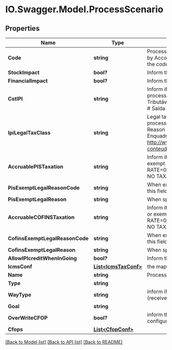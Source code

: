 # IO.Swagger.Model.ProcessScenario
## Properties

Name | Type | Description | Notes
------------ | ------------- | ------------- | -------------
**Code** | **string** | Process code to Identify this configuration, its is unique by Accounty Id or when standard, its has priority when the code match with the standard code. | 
**StockImpact** | **bool?** | Inform that the process has inventory impact. | [optional] 
**FinancialImpact** | **bool?** | Inform that the process has financial impact. | [optional] 
**CstIPI** | **string** | Inform if this process is subject to IPI taxation on output process - &#39;50&#39; # Saída Tributada - &#39;51&#39; # Saída Tributável com Alíquota Zero - &#39;52&#39; # Saída Isenta - &#39;53&#39; # Saída Não-Tributada - &#39;54&#39; # Saída Imune  | [optional] 
**IpiLegalTaxClass** | **string** | Legal tax classificação for IPI (enquadramento) When the processo has CST IPI 52 or 54, is mandatory inform Reason Code, see Anexo XIV - Código de Enquadramento Legal do IPI from  http://www.nfe.fazenda.gov.br/portal/exibirArquivo.aspx?conteudo&#x3D;mCnJajU4BKU&#x3D;  | [optional] 
**AccruablePISTaxation** | **string** | Inform if this item by nature is subject to PIS taxation or exempt - &#39;T&#39; # TAXABLE - &#39;Z&#39; # TAXABLE WITH RATE&#x3D;0.00 - &#39;E&#39; # EXEMPT - &#39;H&#39; # SUSPENDED - &#39;N&#39; # NO TAXABLE  | [optional] 
**PisExemptLegalReasonCode** | **string** | When exempt, taxable with zero, suspended, not taxable, this field holds the official code number | [optional] 
**PisExemptLegalReason** | **string** | When specifi reason, this field has the description | [optional] 
**AccruableCOFINSTaxation** | **string** | Inform if this item by nature is subject to COFINS taxation or exempt - &#39;T&#39; # TAXABLE - &#39;Z&#39; # TAXABLE WITH RATE&#x3D;0.00 - &#39;E&#39; # EXEMPT - &#39;H&#39; # SUSPENDED - &#39;N&#39; # NO TAXABLE  | [optional] 
**CofinsExemptLegalReasonCode** | **string** | When exempt, taxable with zero, suspended, not taxable, this field holds the official code number | [optional] 
**CofinsExemptLegalReason** | **string** | When specifi reason, this field has the description | [optional] 
**AllowIPIcreditWhenInGoing** | **bool?** | Inform that the process allow IPI credit to Input process | [optional] 
**IcmsConf** | [**List&lt;IcmsTaxConf&gt;**](IcmsTaxConf.md) | the map key is state code | [optional] 
**Name** | **string** | Process name to Identify this configuration | 
**Type** | **string** |  | [optional] 
**WayType** | **string** | inform if the transaction is an operation to internalizing (receive) item or value | [optional] 
**Goal** | **string** |  | [optional] 
**OverWriteCFOP** | **bool?** | inform that the configuration process overwrites the cfop configuration. | [optional] 
**Cfops** | [**List&lt;CfopConf&gt;**](CfopConf.md) |  | [optional] 

[[Back to Model list]](../README.md#documentation-for-models) [[Back to API list]](../README.md#documentation-for-api-endpoints) [[Back to README]](../README.md)

